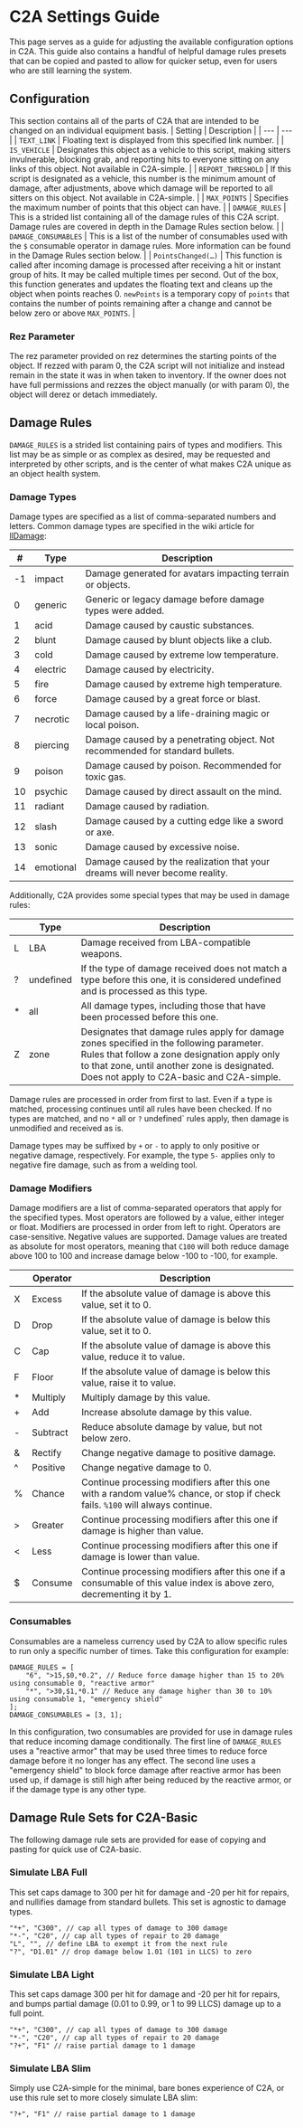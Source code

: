 # C2A Settings Guide
This page serves as a guide for adjusting the available configuration options in C2A. This guide also contains a handful of helpful damage rules presets that can be copied and pasted to allow for quicker setup, even for users who are still learning the system.
## Configuration
This section contains all of the parts of C2A that are intended to be changed on an individual equipment basis.
| Setting | Description |
| --- | --- |
| `TEXT_LINK` | Floating text is displayed from this specified link number. |
| `IS_VEHICLE` | Designates this object as a vehicle to this script, making sitters invulnerable, blocking grab, and reporting hits to everyone sitting on any links of this object. Not available in C2A-simple. |
| `REPORT_THRESHOLD` | If this script is designated as a vehicle, this number is the minimum amount of damage, after adjustments, above which damage will be reported to all sitters on this object. Not available in C2A-simple. |
| `MAX_POINTS` | Specifies the maximum number of points that this object can have. |
| `DAMAGE_RULES` | This is a strided list containing all of the damage rules of this C2A script. Damage rules are covered in depth in the Damage Rules section below. |
| `DAMAGE_CONSUMABLES` | This is a list of the number of consumables used with the `$` consumable operator in damage rules. More information can be found in the Damage Rules section below. |
| `PointsChanged(…)` | This function is called after incoming damage is processed after receiving a hit or instant group of hits. It may be called multiple times per second. Out of the box, this function generates and updates the floating text and cleans up the object when points reaches 0. `newPoints` is a temporary copy of `points` that contains the number of points remaining after a change and cannot be below zero or above `MAX_POINTS`. |
### Rez Parameter
The rez parameter provided on rez determines the starting points of the object. If rezzed with param 0, the C2A script will not initialize and instead remain in the state it was in when taken to inventory. If the owner does not have full permissions and rezzes the object manually (or with param 0), the object will derez or detach immediately.
## Damage Rules
`DAMAGE_RULES` is a strided list containing pairs of types and modifiers. This list may be as simple or as complex as desired, may be requested and interpreted by other scripts, and is the center of what makes C2A unique as an object health system. 

### Damage Types
Damage types are specified as a list of comma-separated numbers and letters. Common damage types are specified in the wiki article for [llDamage](https://wiki.secondlife.com/wiki/LlDamage):

| # | Type | Description |
| --- | --- | --- |
| -1 | impact | Damage generated for avatars impacting terrain or objects. |
| 0 | generic | Generic or legacy damage before damage types were added. |
| 1 | acid | Damage caused by caustic substances. |
| 2 | blunt | Damage caused by blunt objects like a club. |
| 3 | cold | Damage caused by extreme low temperature. |
| 4 | electric | Damage caused by electricity. |
| 5 | fire | Damage caused by extreme high temperature. |
| 6 | force | Damage caused by a great force or blast. |
| 7 | necrotic | Damage caused by a life-draining magic or local poison. |
| 8 | piercing | Damage caused by a penetrating object. Not recommended for standard bullets. |
| 9 | poison | Damage caused by poison. Recommended for toxic gas. |
| 10 | psychic | Damage caused by direct assault on the mind. |
| 11 | radiant | Damage caused by radiation. |
| 12 | slash | Damage caused by a cutting edge like a sword or axe. |
| 13 | sonic | Damage caused by excessive noise. |
| 14 | emotional | Damage caused by the realization that your dreams will never become reality. |

Additionally, C2A provides some special types that may be used in damage rules:

|  | Type | Description |
| --- | --- | --- |
| L | LBA | Damage received from LBA-compatible weapons. |
| ? | undefined | If the type of damage received does not match a type before this one, it is considered undefined and is processed as this type. |
| * | all | All damage types, including those that have been processed before this one. |
| Z | zone | Designates that damage rules apply for damage zones specified in the following parameter. Rules that follow a zone designation apply only to that zone, until another zone is designated. Does not apply to C2A-basic and C2A-simple. |

Damage rules are processed in order from first to last. Even if a type is matched, processing continues until all rules have been checked. If no types are matched, and no `*` all or `?` undefined` rules apply, then damage is unmodified and received as is.

Damage types may be suffixed by `+` or `-` to apply to only positive or negative damage, respectively. For example, the type `5-` applies only to negative fire damage, such as from a welding tool.

### Damage Modifiers
Damage modifiers are a list of comma-separated operators that apply for the specified types. Most operators are followed by a value, either integer or float. Modifiers are processed in order from left to right. Operators are case-sensitive. Negative values are supported. Damage values are treated as absolute for most operators, meaning that `C100` will both reduce damage above 100 to 100 and increase damage below -100 to -100, for example.

|  | Operator | Description |
| --- | --- | --- |
| X | Excess | If the absolute value of damage is above this value, set it to 0. |
| D | Drop | If the absolute value of damage is below this value, set it to 0. |
| C | Cap | If the absolute value of damage is above this value, reduce it to value. |
| F | Floor | If the absolute value of damage is below this value, raise it to value. |
| * | Multiply | Multiply damage by this value. |
| + | Add | Increase absolute damage by this value. |
| - | Subtract | Reduce absolute damage by value, but not below zero. |
| & | Rectify | Change negative damage to positive damage. |
| ^ | Positive | Change negative damage to 0. |
| % | Chance | Continue processing modifiers after this one with a random value% chance, or stop if check fails. `%100` will always continue. |
| > | Greater | Continue processing modifiers after this one if damage is higher than value. |
| < | Less | Continue processing modifiers after this one if damage is lower than value. |
| $ | Consume | Continue processing modifiers after this one if a consumable of this value index is above zero, decrementing it by 1. |

### Consumables
Consumables are a nameless currency used by C2A to allow specific rules to run only a specific number of times. Take this configuration for example:
```
DAMAGE_RULES = [
    "6", ">15,$0,*0.2", // Reduce force damage higher than 15 to 20% using consumable 0, "reactive armor"
    "*", ">30,$1,*0.1" // Reduce any damage higher than 30 to 10% using consumable 1, "emergency shield"
];
DAMAGE_CONSUMABLES = [3, 1];
```
In this configuration, two consumables are provided for use in damage rules that reduce incoming damage conditionally. The first line of `DAMAGE_RULES` uses a "reactive armor" that may be used three times to reduce force damage before it no longer has any effect. The second line uses a "emergency shield" to block force damage after reactive armor has been used up, if damage is still high after being reduced by the reactive armor, or if the damage type is any other type.

## Damage Rule Sets for C2A-Basic
The following damage rule sets are provided for ease of copying and pasting for quick use of C2A-basic.
### Simulate LBA Full
This set caps damage to 300 per hit for damage and -20 per hit for repairs, and nullifies damage from standard bullets. This set is agnostic to damage types.
```
"*+", "C300", // cap all types of damage to 300 damage
"*-", "C20", // cap all types of repair to 20 damage
"L", "", // define LBA to exempt it from the next rule
"?", "D1.01" // drop damage below 1.01 (101 in LLCS) to zero
```
### Simulate LBA Light
This set caps damage 300 per hit for damage and -20 per hit for repairs, and bumps partial damage (0.01 to 0.99, or 1 to 99 LLCS) damage up to a full point.
```
"*+", "C300", // cap all types of damage to 300 damage
"*-", "C20", // cap all types of repair to 20 damage
"?+", "F1" // raise partial damage to 1 damage
```
### Simulate LBA Slim
Simply use C2A-simple for the minimal, bare bones experience of C2A, or use this rule set to more closely simulate LBA slim:
```
"?+", "F1" // raise partial damage to 1 damage
```
